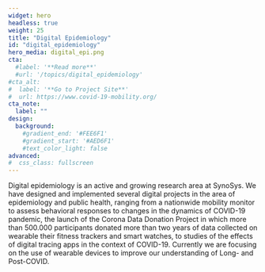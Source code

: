 ```yaml
---
widget: hero
headless: true
weight: 25
title: "Digital Epidemiology"
id: "digital_epidemiology"
hero_media: digital_epi.png
cta:
  #label: '**Read more**'
  #url: '/topics/digital_epidemiology'
#cta_alt:
#  label: '**Go to Project Site**'
#  url: https://www.covid-19-mobility.org/
cta_note:
  label: ""  
design:
  background:
    #gradient_end: '#FEE6F1'
    #gradient_start: '#AED6F1'
    #text_color_light: false
advanced:
#  css_class: fullscreen
---
```


Digital epidemiology is an active and growing research area at SynoSys. We have designed and implemented several digital projects in the area of epidemiology and public health, ranging from a nationwide mobility monitor to assess behavioral responses to changes in the dynamics of COVID-19 pandemic, the launch of the Corona Data Donation Project in which more than 500.000 participants donated more than two years of data collected on wearable their fitness trackers and smart watches, to studies of the effects of digital tracing apps in the context of COVID-19. Currently we are focusing on the use of wearable devices to improve our understanding of Long- and Post-COVID.